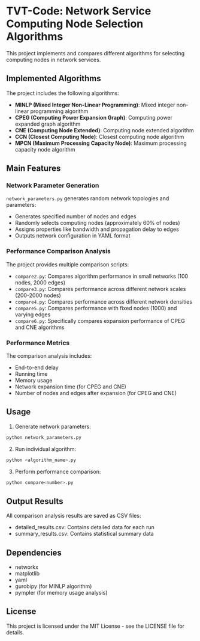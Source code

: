 # TVT-Code: Network Service Computing Node Selection Algorithms

This project implements and compares different algorithms for selecting computing nodes in network services.

## Implemented Algorithms

The project includes the following algorithms:

- **MINLP (Mixed Integer Non-Linear Programming)**: Mixed integer non-linear programming algorithm
- **CPEG (Computing Power Expansion Graph)**: Computing power expanded graph algorithm
- **CNE (Computing Node Extended)**: Computing node extended algorithm
- **CCN (Closest Computing Node)**: Closest computing node algorithm
- **MPCN (Maximum Processing Capacity Node)**: Maximum processing capacity node algorithm

## Main Features

### Network Parameter Generation
`network_parameters.py` generates random network topologies and parameters:
- Generates specified number of nodes and edges
- Randomly selects computing nodes (approximately 60% of nodes)
- Assigns properties like bandwidth and propagation delay to edges
- Outputs network configuration in YAML format

### Performance Comparison Analysis
The project provides multiple comparison scripts:

- `compare2.py`: Compares algorithm performance in small networks (100 nodes, 2000 edges)
- `compare3.py`: Compares performance across different network scales (200-2000 nodes)
- `compare4.py`: Compares performance across different network densities
- `compare5.py`: Compares performance with fixed nodes (1000) and varying edges
- `compare6.py`: Specifically compares expansion performance of CPEG and CNE algorithms

### Performance Metrics
The comparison analysis includes:
- End-to-end delay
- Running time
- Memory usage
- Network expansion time (for CPEG and CNE)
- Number of nodes and edges after expansion (for CPEG and CNE)

## Usage
1. Generate network parameters:

```bash
python network_parameters.py
```

2. Run individual algorithm:
```bash
python <algorithm_name>.py
```

3. Perform performance comparison:
```bash
python compare<number>.py
```

## Output Results

All comparison analysis results are saved as CSV files:
- detailed_results.csv: Contains detailed data for each run
- summary_results.csv: Contains statistical summary data

## Dependencies

- networkx
- matplotlib
- yaml
- gurobipy (for MINLP algorithm)
- pympler (for memory usage analysis)

## License

This project is licensed under the MIT License - see the LICENSE file for details.
